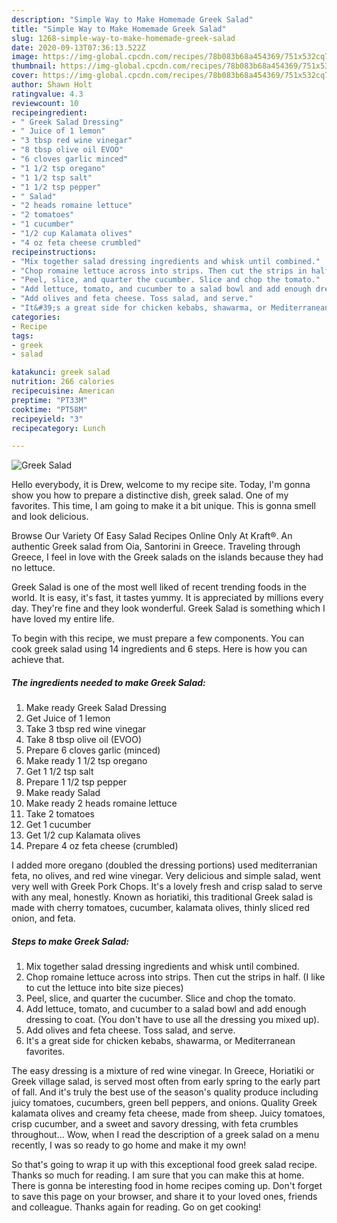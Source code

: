 ```yaml
---
description: "Simple Way to Make Homemade Greek Salad"
title: "Simple Way to Make Homemade Greek Salad"
slug: 1268-simple-way-to-make-homemade-greek-salad
date: 2020-09-13T07:36:13.522Z
image: https://img-global.cpcdn.com/recipes/78b083b68a454369/751x532cq70/greek-salad-recipe-main-photo.jpg
thumbnail: https://img-global.cpcdn.com/recipes/78b083b68a454369/751x532cq70/greek-salad-recipe-main-photo.jpg
cover: https://img-global.cpcdn.com/recipes/78b083b68a454369/751x532cq70/greek-salad-recipe-main-photo.jpg
author: Shawn Holt
ratingvalue: 4.3
reviewcount: 10
recipeingredient:
- " Greek Salad Dressing"
- " Juice of 1 lemon"
- "3 tbsp red wine vinegar"
- "8 tbsp olive oil EVOO"
- "6 cloves garlic minced"
- "1 1/2 tsp oregano"
- "1 1/2 tsp salt"
- "1 1/2 tsp pepper"
- " Salad"
- "2 heads romaine lettuce"
- "2 tomatoes"
- "1 cucumber"
- "1/2 cup Kalamata olives"
- "4 oz feta cheese crumbled"
recipeinstructions:
- "Mix together salad dressing ingredients and whisk until combined."
- "Chop romaine lettuce across into strips. Then cut the strips in half. (I like to cut the lettuce into bite size pieces)"
- "Peel, slice, and quarter the cucumber. Slice and chop the tomato."
- "Add lettuce, tomato, and cucumber to a salad bowl and add enough dressing to coat. (You don&#39;t have to use all the dressing you mixed up)."
- "Add olives and feta cheese. Toss salad, and serve."
- "It&#39;s a great side for chicken kebabs, shawarma, or Mediterranean favorites."
categories:
- Recipe
tags:
- greek
- salad

katakunci: greek salad 
nutrition: 266 calories
recipecuisine: American
preptime: "PT33M"
cooktime: "PT58M"
recipeyield: "3"
recipecategory: Lunch

---
```



![Greek Salad](https://img-global.cpcdn.com/recipes/78b083b68a454369/751x532cq70/greek-salad-recipe-main-photo.jpg)

Hello everybody, it is Drew, welcome to my recipe site. Today, I'm gonna show you how to prepare a distinctive dish, greek salad. One of my favorites. This time, I am going to make it a bit unique. This is gonna smell and look delicious.

Browse Our Variety Of Easy Salad Recipes Online Only At Kraft®. An authentic Greek salad from Oia, Santorini in Greece. Traveling through Greece, I feel in love with the Greek salads on the islands because they had no lettuce.

Greek Salad is one of the most well liked of recent trending foods in the world. It is easy, it's fast, it tastes yummy. It is appreciated by millions every day. They're fine and they look wonderful. Greek Salad is something which I have loved my entire life.


To begin with this recipe, we must prepare a few components. You can cook greek salad using 14 ingredients and 6 steps. Here is how you can achieve that.

<!--inarticleads1-->

##### The ingredients needed to make Greek Salad:

1. Make ready  Greek Salad Dressing
1. Get  Juice of 1 lemon
1. Take 3 tbsp red wine vinegar
1. Take 8 tbsp olive oil (EVOO)
1. Prepare 6 cloves garlic (minced)
1. Make ready 1 1/2 tsp oregano
1. Get 1 1/2 tsp salt
1. Prepare 1 1/2 tsp pepper
1. Make ready  Salad
1. Make ready 2 heads romaine lettuce
1. Take 2 tomatoes
1. Get 1 cucumber
1. Get 1/2 cup Kalamata olives
1. Prepare 4 oz feta cheese (crumbled)


I added more oregano (doubled the dressing portions) used mediterranian feta, no olives, and red wine vinegar. Very delicious and simple salad, went very well with Greek Pork Chops. It&#39;s a lovely fresh and crisp salad to serve with any meal, honestly. Known as horiatiki, this traditional Greek salad is made with cherry tomatoes, cucumber, kalamata olives, thinly sliced red onion, and feta. 

<!--inarticleads2-->

##### Steps to make Greek Salad:

1. Mix together salad dressing ingredients and whisk until combined.
1. Chop romaine lettuce across into strips. Then cut the strips in half. (I like to cut the lettuce into bite size pieces)
1. Peel, slice, and quarter the cucumber. Slice and chop the tomato.
1. Add lettuce, tomato, and cucumber to a salad bowl and add enough dressing to coat. (You don&#39;t have to use all the dressing you mixed up).
1. Add olives and feta cheese. Toss salad, and serve.
1. It&#39;s a great side for chicken kebabs, shawarma, or Mediterranean favorites.


The easy dressing is a mixture of red wine vinegar. In Greece, Horiatiki or Greek village salad, is served most often from early spring to the early part of fall. And it&#39;s truly the best use of the season&#39;s quality produce including juicy tomatoes, cucumbers, green bell peppers, and onions. Quality Greek kalamata olives and creamy feta cheese, made from sheep. Juicy tomatoes, crisp cucumber, and a sweet and savory dressing, with feta crumbles throughout… Wow, when I read the description of a greek salad on a menu recently, I was so ready to go home and make it my own! 

So that's going to wrap it up with this exceptional food greek salad recipe. Thanks so much for reading. I am sure that you can make this at home. There is gonna be interesting food in home recipes coming up. Don't forget to save this page on your browser, and share it to your loved ones, friends and colleague. Thanks again for reading. Go on get cooking!
